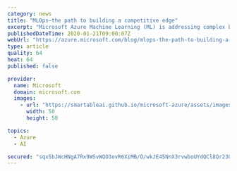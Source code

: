 ```yaml
---
category: news
title: "MLOps—the path to building a competitive edge"
excerpt: "Microsoft Azure Machine Learning (ML) is addressing complex business challenges that were previously thought unsolvable and is having a transformative impact across every vertical."
publishedDateTime: 2020-01-21T09:00:07Z
webUrl: "https://azure.microsoft.com/blog/mlops-the-path-to-building-a-competitive-edge/"
type: article
quality: 64
heat: 64
published: false

provider:
  name: Microsoft
  domain: microsoft.com
  images:
    - url: "https://smartableai.github.io/microsoft-azure/assets/images/organizations/microsoft.com-50x50.jpg"
      width: 50
      height: 50

topics:
  - Azure
  - AI

secured: "sqx5bJWcHNgA7Rx9WSvWQO3ovR6XiMB/O/wkJE45NnX3rvwboUYdQCl8Qr23OxN6qFGG4zAPvkugN3xvMTPFnlkRzqbcSUuUyd3pC8c20NnAzdF7jNqu7GO7Rrt+XCieu8pN9OUCK7Cqeyi6IV4N77HmiObH1YSg93n1iPcVX2HrGgZ5ATvuDDccBquTyv1Wcf3YaMl4G60zCoryUvmBEGb5r++5ymd3ZBLPkZFwUyHUdVkA/kf+ngsX0F4StRQ5gh2reClEsv8OPOaMlOOqswJqpiQtXaLMd6Q5htxBwLz50Zvaj2NPx8za4fvXCirvHXowXZYcHP692EcGh4abuA==;ohDzfEATxv9+8/riFUJ1fQ=="
---
```


